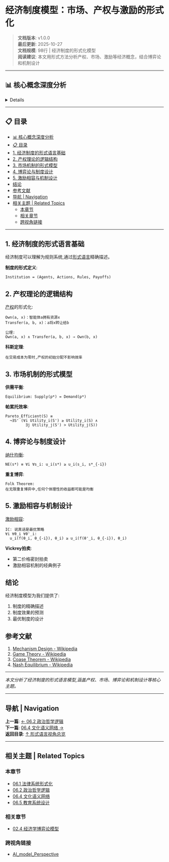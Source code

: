 # 经济制度模型：市场、产权与激励的形式化

> **文档版本**: v1.0.0  
> **最后更新**: 2025-10-27  
> **文档规模**: 98行 | 经济制度的形式化模型  
> **阅读建议**: 本文用形式方法分析产权、市场、激励等经济概念，结合博弈论和机制设计

---

## 📊 核心概念深度分析

<details>
<parameter name="summary"><b>💼🏦 点击展开：经济制度模型核心洞察</b></summary>

**终极洞察**: 经济制度=规则+激励+博弈的形式系统。核心理论：①产权理论（Coase科斯定理）：明确产权→降低交易成本②市场机制：供需均衡、价格发现、竞争性均衡（Arrow-Debreu模型）③博弈论制度设计：纳什均衡、子博弈完美、重复博弈（Folk定理）④机制设计（Hurwicz）：激励相容（IC）、个人理性（IR）、VCG机制⑤合约理论（Hart/Holmström诺奖）：不完全合约、剩余控制权、多任务激励。形式化：Institution = (Agents, Actions, Rules, Payoffs)、最优机制=max社会福利 s.t. IC+IR。应用：拍卖设计（Google广告）、匹配市场（器官配对）、激励合约（CEO薪酬）、区块链经济模型（Token经济学）。新制度经济学：North/Williamson，制度决定经济绩效。关键：好制度=激励相容+交易成本低。未来：DAO自治组织、算法市场。

</details>

---

## 📋 目录

- [📊 核心概念深度分析](#-核心概念深度分析)
- [📋 目录](#-目录)
- [1. 经济制度的形式语言基础](#1-经济制度的形式语言基础)
- [2. 产权理论的逻辑结构](#2-产权理论的逻辑结构)
- [3. 市场机制的形式模型](#3-市场机制的形式模型)
- [4. 博弈论与制度设计](#4-博弈论与制度设计)
- [5. 激励相容与机制设计](#5-激励相容与机制设计)
- [结论](#结论)
- [参考文献](#参考文献)
- [导航 | Navigation](#导航--navigation)
- [相关主题 | Related Topics](#相关主题--related-topics)
  - [本章节](#本章节)
  - [相关章节](#相关章节)
  - [跨视角链接](#跨视角链接)

---

## 1. 经济制度的形式语言基础

经济制度可以理解为规则系统,通过[形式语言](https://en.wikipedia.org/wiki/Formal_language)精确描述。

**制度的形式定义**:
```
Institution = (Agents, Actions, Rules, Payoffs)
```

## 2. 产权理论的逻辑结构

[产权](https://en.wikipedia.org/wiki/Property_rights_(economics))的形式化:
```
Own(a, x)：智能体a拥有资源x
Transfer(a, b, x)：a将x转让给b

公理:
Own(a, x) ∧ Transfer(a, b, x) → Own(b, x)
```

**科斯定理**:
```
在交易成本为零时,产权的初始分配不影响效率
```

## 3. 市场机制的形式模型

**供需平衡**:
```
Equilibrium: Supply(p*) = Demand(p*)
```

**帕累托效率**:
```
Pareto_Efficient(S) ≡ 
  ¬∃S' (∀i Utility_i(S') ≥ Utility_i(S) ∧ 
         ∃j Utility_j(S') > Utility_j(S))
```

## 4. 博弈论与制度设计

[纳什均衡](https://en.wikipedia.org/wiki/Nash_equilibrium):
```
NE(s*) ≡ ∀i ∀s_i: u_i(s*) ≥ u_i(s_i, s*_{-i})
```

**重复博弈**:
```
Folk Theorem:
在无限重复博弈中,任何个体理性的收益都可能是均衡
```

## 5. 激励相容与机制设计

[激励相容](https://en.wikipedia.org/wiki/Incentive_compatibility):
```
IC: 说真话是最优策略
∀i ∀θ_i ∀θ'_i: 
  u_i(f(θ_i, θ_{-i}), θ_i) ≥ u_i(f(θ'_i, θ_{-i}), θ_i)
```

**Vickrey拍卖**:
- 第二价格密封拍卖
- 激励相容机制的经典例子

## 结论

经济制度模型为我们提供了:
1. 制度的精确描述
2. 制度效果的预测
3. 最优制度的设计

## 参考文献

1. [Mechanism Design - Wikipedia](https://en.wikipedia.org/wiki/Mechanism_design)
2. [Game Theory - Wikipedia](https://en.wikipedia.org/wiki/Game_theory)
3. [Coase Theorem - Wikipedia](https://en.wikipedia.org/wiki/Coase_theorem)
4. [Nash Equilibrium - Wikipedia](https://en.wikipedia.org/wiki/Nash_equilibrium)

---

*本文分析了经济制度的形式语言模型,涵盖产权、市场、博弈论和机制设计等核心主题。*

---

## 导航 | Navigation

**上一篇**: [← 06.2 政治哲学逻辑](./06.2_Political_Philosophy_Logic.md)  
**下一篇**: [06.4 文化语义网络 →](./06.4_Cultural_Semantic_Networks.md)  
**返回目录**: [↑ 形式语言视角总览](../README.md)

---

## 相关主题 | Related Topics

### 本章节
- [06.1 法律系统形式化](./06.1_Legal_System_Formalization.md)
- [06.2 政治哲学逻辑](./06.2_Political_Philosophy_Logic.md)
- [06.4 文化语义网络](./06.4_Cultural_Semantic_Networks.md)
- [06.5 教育系统设计](./06.5_Educational_System_Design.md)

### 相关章节
- [02.4 经济学博弈论模型](../02_Scientific_Correspondence/02.4_Economics_Game_Theory_Models.md)

### 跨视角链接
- [AI_model_Perspective](../../AI_model_Perspective/README.md)

